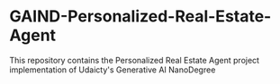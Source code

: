 # GAIND-Personalized-Real-Estate-Agent
This repository contains the Personalized Real Estate Agent project implementation of Udaicty's Generative AI NanoDegree
